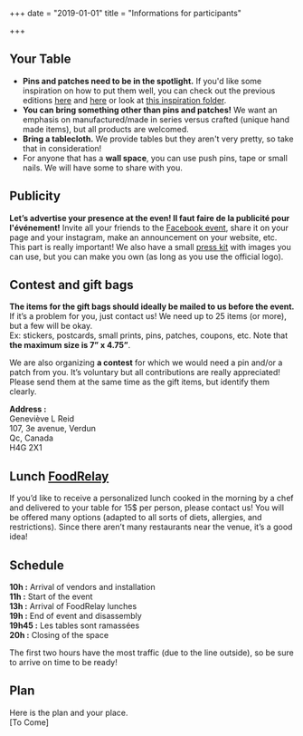 +++
date = "2019-01-01"
title = "Informations for participants"

+++
## Your Table

* **Pins and patches need to be in the spotlight.** If you'd like some inspiration on how to put them well, you can check out the previous editions [here](https://www.facebook.com/pg/pinpatchmtl/photos/?tab=album&album_id=1859504404379076) and [here](https://drive.google.com/open?id=152D07kkYE9Yt6koKcjMH7sDB1pCxVtCC) or look at [this inspiration folder](https://drive.google.com/open?id=1vNId0-vskRkUlqIJTUpTBmDPAEjKr6-d).
* **You can bring something other than pins and patches!** We want an emphasis on  manufactured/made in series versus crafted (unique hand made items), but all products are welcomed.
* **Bring a tablecloth.** We provide tables but they aren't very pretty, so take that in consideration!
* For anyone that has a **wall space**, you can use push pins, tape or small nails. We will have some to share with you.

## Publicity

**Let’s advertise your presence at the even! Il faut faire de la publicité pour l'événement!** Invite all your friends to the [Facebook event](https://www.facebook.com/events/596660647518312/), share it on your page and your instagram, make an announcement on your website, etc. This part is really important! We also have a small [press kit](https://drive.google.com/open?id=115zCAZv-7cWTbR7-A2UWM4twfR22vWHK) with images you can use, but you can make you own (as long as you use the official logo).

## Contest and gift bags

**The items for the gift bags should ideally be mailed to us before the event.** If it’s a problem for you, just contact us! We need up to 25 items (or more), but a few will be okay.  
Ex: stickers, postcards, small prints, pins, patches, coupons, etc. Note that **the maximum size is 7” x 4.75”**.

We are also organizing **a contest** for which we would need a pin and/or a patch from you. It’s voluntary but all contributions are really appreciated! Please send them at the same time as the gift items, but identify them clearly.

**Address :**  
Geneviève L Reid  
107, 3e avenue, Verdun  
Qc, Canada  
H4G 2X1

## Lunch [FoodRelay](https://foodrelay.ca/)

If you’d like to receive a personalized lunch cooked in the morning by a chef and delivered to your table for 15$ per person, please contact us! You will be offered many options (adapted to all sorts of diets, allergies, and restrictions). Since there aren’t many restaurants near the venue, it’s a good idea!

## Schedule

**10h :** Arrival of vendors and installation  
**11h :** Start of the event  
**13h :** Arrival of FoodRelay lunches  
**19h :** End of event and disassembly  
**19h45 :** Les tables sont ramassées  
**20h :** Closing of the space

The first two hours have the most traffic (due to the line outside), so be sure to arrive on time to be ready!

## Plan

Here is the plan and your place.  
\[To Come\]